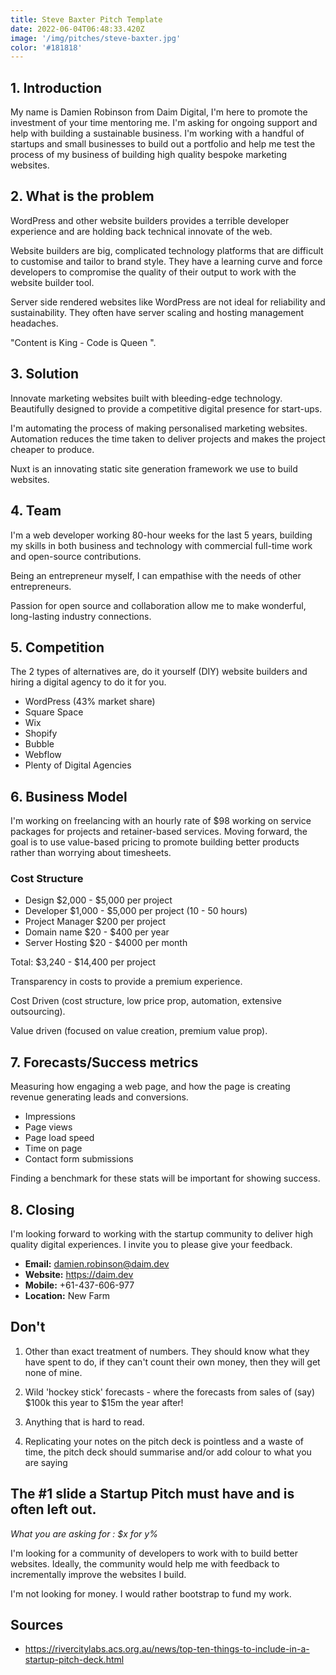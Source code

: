 ```yaml
---
title: Steve Baxter Pitch Template
date: 2022-06-04T06:48:33.420Z
image: '/img/pitches/steve-baxter.jpg'
color: '#181818'
---
```


## 1. Introduction

My name is Damien Robinson from Daim Digital, I'm here to promote the investment of your time mentoring me. I'm asking for ongoing support and help with building a sustainable business. I'm working with a handful of startups and small businesses to build out a portfolio and help me test the process of my business of building high quality bespoke marketing websites.

## 2. What is the problem

WordPress and other website builders provides a terrible developer experience and are holding back technical innovate of the web.

Website builders are big, complicated technology platforms that are difficult to customise and tailor to brand style. They have a learning curve and force developers to compromise the quality of their output to work with the website builder tool.

Server side rendered websites like WordPress are not ideal for reliability and sustainability. They often have server scaling and hosting management headaches.

"Content is King - Code is Queen ".

## 3. Solution

Innovate marketing websites built with bleeding-edge technology. Beautifully designed to provide a competitive digital presence for start-ups.

I'm automating the process of making personalised marketing websites. Automation reduces the time taken to deliver projects and makes the project cheaper to produce.

Nuxt is an innovating static site generation framework we use to build websites.

## 4. Team

I'm a web developer working 80-hour weeks for the last 5 years, building my skills in both business and technology with commercial full-time work and open-source contributions.

Being an entrepreneur myself, I can empathise with the needs of other entrepreneurs.

Passion for open source and collaboration allow me to make wonderful, long-lasting industry connections.

## 5. Competition

The 2 types of alternatives are, do it yourself (DIY) website builders and hiring a digital agency to do it for you.

- WordPress (43% market share)
- Square Space
- Wix
- Shopify
- Bubble
- Webflow
- Plenty of Digital Agencies

## 6. Business Model

I'm working on freelancing with an hourly rate of $98 working on service packages for projects and retainer-based services. Moving forward, the goal is to use value-based pricing to promote building better products rather than worrying about timesheets.

### Cost Structure

- Design $2,000 - $5,000 per project
- Developer $1,000 - $5,000 per project (10 - 50 hours)
- Project Manager $200 per project
- Domain name $20 - $400 per year
- Server Hosting $20 - $4000 per month

Total: $3,240 - $14,400 per project

Transparency in costs to provide a premium experience.

Cost Driven (cost structure, low price prop, automation, extensive outsourcing).

Value driven (focused on value creation, premium value prop).

## 7. Forecasts/Success metrics

Measuring how engaging a web page, and how the page is creating revenue generating leads and conversions.

- Impressions
- Page views
- Page load speed
- Time on page
- Contact form submissions

Finding a benchmark for these stats will be important for showing success.

## 8. Closing

I'm looking forward to working with the startup community to deliver high quality digital experiences. I invite you to please give your feedback.

- **Email:** damien.robinson@daim.dev
- **Website:** https://daim.dev
- **Mobile:** +61-437-606-977
- **Location:** New Farm

## **Don't**

1. Other than exact treatment of numbers. They should know what they have spent to do, if they can't count their own money, then they will get none of mine.

2. Wild 'hockey stick' forecasts - where the forecasts from sales of (say) $100k this year to $15m the year after!

3. Anything that is hard to read.

4. Replicating your notes on the pitch deck is pointless and a waste of time, the pitch deck should summarise and/or add colour to what you are saying

## The #1 slide a Startup Pitch must have and is often left out.

*What you are asking for : $x for y%*

I'm looking for a community of developers to work with to build better websites. Ideally, the community would help me with feedback to incrementally improve the websites I build.

I'm not looking for money. I would rather bootstrap to fund my work.

## Sources

- <https://rivercitylabs.acs.org.au/news/top-ten-things-to-include-in-a-startup-pitch-deck.html>
